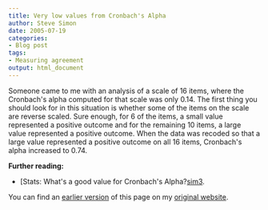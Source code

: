 ```yaml
---
title: Very low values from Cronbach's Alpha
author: Steve Simon
date: 2005-07-19
categories:
- Blog post
tags:
- Measuring agreement
output: html_document
---
```


Someone came to me with an analysis of a scale of 16 items, where the Cronbach's alpha computed for that scale was only 0.14. The first thing you should look for in this situation is whether some of the items on the scale are reverse scaled. Sure enough, for 6 of the items, a small value represented a positive outcome and for the remaining 10 items, a large value represented a positive outcome. When the data was recoded so that a large value represented a positive outcome on all 16 items, Cronbach's alpha increased to 0.74.

**Further reading:**

- [Stats: What's a good value for Cronbach's Alpha?[sim3].

You can find an [earlier version][sim1] of this page on my [original website][sim2].

[sim1]: http://www.pmean.com/05/CronbachsAlpha.html
[sim2]: http://www.pmean.com/original_site.html
[sim3]: http://www.pmean.com/04/CronbachAlpha.html
